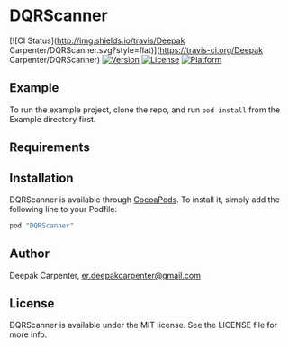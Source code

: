 # DQRScanner

[![CI Status](http://img.shields.io/travis/Deepak Carpenter/DQRScanner.svg?style=flat)](https://travis-ci.org/Deepak Carpenter/DQRScanner)
[![Version](https://img.shields.io/cocoapods/v/DQRScanner.svg?style=flat)](http://cocoapods.org/pods/DQRScanner)
[![License](https://img.shields.io/cocoapods/l/DQRScanner.svg?style=flat)](http://cocoapods.org/pods/DQRScanner)
[![Platform](https://img.shields.io/cocoapods/p/DQRScanner.svg?style=flat)](http://cocoapods.org/pods/DQRScanner)

## Example

To run the example project, clone the repo, and run `pod install` from the Example directory first.

## Requirements

## Installation

DQRScanner is available through [CocoaPods](http://cocoapods.org). To install
it, simply add the following line to your Podfile:

```ruby
pod "DQRScanner"
```

## Author

Deepak Carpenter, er.deepakcarpenter@gmail.com

## License

DQRScanner is available under the MIT license. See the LICENSE file for more info.
